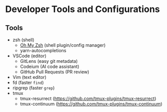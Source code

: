 # Developer Tools and Configurations
## Tools
- zsh (shell)
  - [Oh My Zsh](https://ohmyz.sh/#install) (shell plugin/config manager)
  - yarn-autocompletions
- VSCode (editor)
  - GitLens (easy git metadata)
  - Codeium (AI code assistant)
  - GitHub Pull Requests (PR review)
- Vim (text editor)
- fd (faster `find`)
- ripgrep (faster `grep`)
- tmux
  - tmux-resurrect (https://github.com/tmux-plugins/tmux-resurrect)
  - tmux-continuum (https://github.com/tmux-plugins/tmux-continuum)
